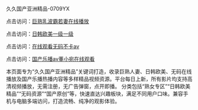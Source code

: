 久久国产亚洲精品-0709YX

点击访问：<a href="https://heiliaowzu4ur.pages.dev">巨熟乳波霸若妻在线播放</a>

点击访问：<a href="https://heiliaozj3tjd.pages.dev">日韩欧美一级一级</a>

点击访问：<a href="https://heiliaoe8ajia.pages.dev">在线观看无码不卡av</a>

点击访问：<a href="https://heiliaoxqkkct.pages.dev">国产乐播av董小宛在线观看</a>

本页面专为“久久国产亚洲精品”关键词打造，收录巨熟人妻、日韩欧美、无码在线播放及国产乐播热播内容等多样精品视频资源。平台每日上新，所有影片均支持高清视频播放，无需注册，无广告弹窗，点开即播。 分类包括“熟女专区”“日韩欧美精品”“无码资源”“国产原创”等，快速直达兴趣板块，满足不同用户口味。兼容手机与电脑多端访问，打造流畅、纯净的观影体验。

<span style="display:none;">[Canonical link](https://github.com/mot20250710/so6 ）</span>
